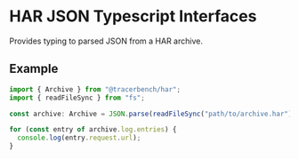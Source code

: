 # HAR JSON Typescript Interfaces

Provides typing to parsed JSON from a HAR archive.

## Example

```ts
import { Archive } from "@tracerbench/har";
import { readFileSync } from "fs";

const archive: Archive = JSON.parse(readFileSync("path/to/archive.har"), "utf8");

for (const entry of archive.log.entries) {
  console.log(entry.request.url);
}
```
